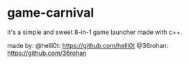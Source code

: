 # game-carnival
it's a simple and sweet 8-in-1 game launcher made with c++.

made by:
  @helli0t: https://github.com/helli0t
  @36rohan: https://github.com/36rohan
